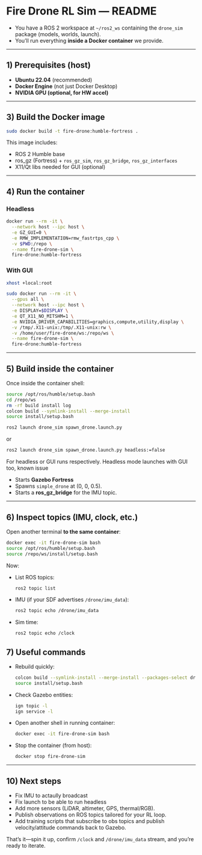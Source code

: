 # Fire Drone RL Sim — README

* You have a ROS 2 workspace at `~/ros2_ws` containing the `drone_sim` package (models, worlds, launch).
* You’ll run everything **inside a Docker container** we provide.

---

## 1) Prerequisites (host)

* **Ubuntu 22.04** (recommended)
* **Docker Engine** (not just Docker Desktop)
* **NVIDIA GPU (optional, for HW accel)**
  
---

## 3) Build the Docker image

```bash
sudo docker build -t fire-drone:humble-fortress .
```

This image includes:

* ROS 2 Humble base
* ros\_gz (Fortress) + `ros_gz_sim`, `ros_gz_bridge`, `ros_gz_interfaces`
* X11/Qt libs needed for GUI (optional)

---

## 4) Run the container

### Headless

```bash
docker run --rm -it \
  --network host --ipc host \
  -e GZ_GUI=0 \
  -e RMW_IMPLEMENTATION=rmw_fastrtps_cpp \
  -v $PWD:/repo \
  --name fire-drone-sim \
  fire-drone:humble-fortress
```

### With GUI

```bash
xhost +local:root

sudo docker run --rm -it \
  --gpus all \
  --network host --ipc host \
  -e DISPLAY=$DISPLAY \
  -e QT_X11_NO_MITSHM=1 \
  -e NVIDIA_DRIVER_CAPABILITIES=graphics,compute,utility,display \
  -v /tmp/.X11-unix:/tmp/.X11-unix:rw \
  -v /home/user/fire-drone/ws:/repo/ws \
  --name fire-drone-sim \
  fire-drone:humble-fortress
```

---

## 5) Build inside the container

Once inside the container shell:

```bash
source /opt/ros/humble/setup.bash
cd /repo/ws
rm -rf build install log
colcon build --symlink-install --merge-install
source install/setup.bash
```
```bash
ros2 launch drone_sim spawn_drone.launch.py
```
or
```bash
ros2 launch drone_sim spawn_drone.launch.py headless:=false
```
For headless or GUI runs respectively. Headless mode launches with GUI too, known issue

* Starts **Gazebo Fortress**
* Spawns `simple_drone` at (0, 0, 0.5).
* Starts a **ros\_gz\_bridge** for the IMU topic.

---

## 6) Inspect topics (IMU, clock, etc.)

Open another terminal **to the same container**:

```bash
docker exec -it fire-drone-sim bash
source /opt/ros/humble/setup.bash
source /repo/ws/install/setup.bash
```

Now:

* List ROS topics:

  ```bash
  ros2 topic list
  ```
* IMU (if your SDF advertises `/drone/imu_data`):

  ```bash
  ros2 topic echo /drone/imu_data
  ```
* Sim time:

  ```bash
  ros2 topic echo /clock
  ```

## 7) Useful commands

* Rebuild quickly:

  ```bash
  colcon build --symlink-install --merge-install --packages-select drone_sim
  source install/setup.bash
  ```

* Check Gazebo entities:

  ```bash
  ign topic -l
  ign service -l
  ```

* Open another shell in running container:

  ```bash
  docker exec -it fire-drone-sim bash
  ```

* Stop the container (from host):

  ```bash
  docker stop fire-drone-sim
  ```

---

## 10) Next steps

* Fix IMU to actaully broadcast
* Fix launch to be able to run headless
* Add more sensors (LiDAR, altimeter, GPS, thermal/RGB).
* Publish observations on ROS topics tailored for your RL loop.
* Add training scripts that subscribe to obs topics and publish velocity/attitude commands back to Gazebo.

That’s it—spin it up, confirm `/clock` and `/drone/imu_data` stream, and you’re ready to iterate.
